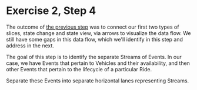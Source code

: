 # Exercise 2, Step 4

The outcome of [the previous step](../step-3) was to connect our first
two types of slices, state change and state view, via arrows to
visualize the data flow.  We still have some gaps in this data flow,
which we'll identify in this step and address in the next.

The goal of this step is to identify the separate Streams of Events.
In our case, we have Events that pertain to Vehicles and their
availability, and then other Events that pertain to the lifecycle of a
particular Ride.

Separate these Events into separate horizontal lanes representing
Streams.
